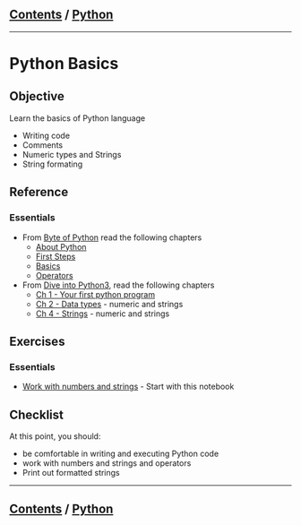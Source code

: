 <link rel='stylesheet' href='../assets/css/main.css'/>

## [Contents](../contents.md) / [Python](0-README.md)

---

# Python Basics

## Objective

Learn the basics of Python language

- Writing code
- Comments
- Numeric types and Strings
- String formating

## Reference

### Essentials

* From [Byte of Python](https://python.swaroopch.com/) read the following chapters
  - [About Python](https://python.swaroopch.com/about_python.html)
  - [First Steps](https://python.swaroopch.com/first_steps.html)
  - [Basics](https://python.swaroopch.com/basics.html)
  - [Operators](https://python.swaroopch.com/op_exp.html)
* From [Dive into Python3](https://diveintopython3.problemsolving.io), read the following chapters
  - [Ch 1 - Your first python program](https://diveintopython3.problemsolving.io/your-first-python-program.html)
  - [Ch 2 - Data types](https://diveintopython3.problemsolving.io/native-datatypes.html) - numeric and strings
  - [Ch 4 - Strings](https://diveintopython3.problemsolving.io/native-datatypes.html) - numeric and strings

## Exercises

### Essentials

* [Work with numbers and strings](https://github.com/elephantscale/learning-path-for-ML-labs/blob/master/python/3-python-basics.ipynb) - Start with this notebook

## Checklist

At this point, you should:

- be comfortable in writing and executing Python code
- work with numbers and strings and operators
- Print out formatted strings

---

## [Contents](../contents.md) / [Python](0-README.md)
